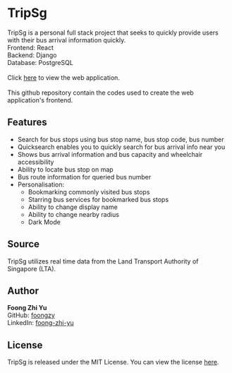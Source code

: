 # TripSg

TripSg is a personal full stack project that seeks to quickly provide users with their bus arrival information quickly.\
Frontend: React\
Backend: Django\
Database: PostgreSQL\
 \
Click [here](https://tripsg.herokuapp.com/) to view the web application.\
 \
This github repository contain the codes used to create the web application's frontend.

## Features

* Search for bus stops using bus stop name, bus stop code, bus number
* Quicksearch enables you to quickly search for bus arrival info near you
* Shows bus arrival information and bus capacity and wheelchair accessibility
* Ability to locate bus stop on map
* Bus route information for queried bus number
* Personalisation:
  * Bookmarking commonly visited bus stops
  * Starring bus services for bookmarked bus stops
  * Ability to change display name
  * Ability to change nearby radius
  * Dark Mode

## Source

TripSg utilizes real time data from the Land Transport Authority of Singapore (LTA).

## Author

**Foong Zhi Yu**\
GitHub: [foongzy](https://github.com/foongzy)\
LinkedIn: [foong-zhi-yu](https://www.linkedin.com/in/foong-zhi-yu/)

## License

TripSg is released under the MIT License. You can view the license [here](https://github.com/foongzy/tripsg/blob/master/LICENSE.txt).
